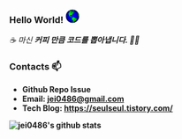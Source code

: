 ### Hello World!&nbsp;<img src="https://github.com/jei0486/jei0486/blob/main/earth.gif" width="25" height="25%">

<p>
  <em>
    ☕ 마신 <b>커피<b> 만큼 코드를 뽑아냅니다. 👨‍💻 <br>
  </em>  
</p>


### Contacts 📫

* Github Repo Issue
* Email: jei0486@gmail.com
* Tech Blog: https://seulseul.tistory.com/

![jei0486's github stats](https://github-readme-stats.vercel.app/api?username=JinSeulPark&show_icons=true&count_private=true%&theme=tokyonight)


<!--
**jei0486/jei0486** is a ✨ _special_ ✨ repository because its `README.md` (this file) appears on your GitHub profile.

Here are some ideas to get you started:

- 🔭 I’m currently working on ...
- 🌱 I’m currently learning ...
- 👯 I’m looking to collaborate on ...
- 🤔 I’m looking for help with ...
- 💬 Ask me about ...
- 📫 How to reach me: ...
- 😄 Pronouns: ...
- ⚡ Fun fact: ...
-->
